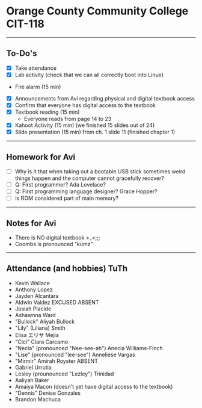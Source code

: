 # Orange County Community College CIT-118

---

## To-Do's

- [x] Take attendance
- [x] Lab activity (check that we can all correctly boot into Linux)
- Fire alarm (15 min)
- [x] Announcements from Avi regarding physical and digital textbook access
- [x] Confirm that everyone has digital access to the textbook
- [x] Textbook reading (15 min)
    - Everyone reads from page 14 to 23
- [x] Kahoot Activity (15 min) (we finished 15 slides out of 24)
- [x] Slide presentation (15 min) from ch. 1 slide 11 (finished chapter 1)

---

## Homework for Avi

- [ ] Why is it that when taking out a bootable USB stick sometimes weird things happen and the computer cannot gracefully recover?
- [ ] Q: First programmer? Ada Lovelace?
- [ ] Q: First programming language designer? Grace Hopper?
- [ ] Is ROM considered part of main memory?

---

## Notes for Avi

- There is NO digital textbook >_<;;;
- Coombs is pronounced "kumz"

---

## Attendance (and hobbies) TuTh

- Kevin Wallace
- Anthony Lopez
- Jayden Alcantara
- Aldwin Valdez EXCUSED ABSENT 
- Josiah Placide
- Ashawnna Ward
- "Bullock" Aliyah Bullock
- "Lily" (Liliana) Smith
- Elisa エリサ Mejia
- "Cici" Ciara Carcamo
- "Necia" (pronounced "Nee-see-ah") Anecia Williams-Finch
- "Lise" (pronounced "lee-see") Anneliese Vargas
- "Mirmir" Amirah Royster ABSENT
- Gabriel Urrutia
- Lesley (prounounced "Lezley") Trinidad
- Aaliyah Baker
- Amaiya Macon (doesn't yet have digital access to the textbook)
- "Dennis" Denise Gonzales
- Brandon Machuca